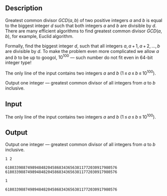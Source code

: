 ## Description

<div><p>Greatest common divisor <span class="tex-span"><i>GCD</i>(<i>a</i>, <i>b</i>)</span> of two positive integers <span class="tex-span"><i>a</i></span> and <span class="tex-span"><i>b</i></span> is equal to the biggest integer <span class="tex-span"><i>d</i></span> such that both integers <span class="tex-span"><i>a</i></span> and <span class="tex-span"><i>b</i></span> are divisible by <span class="tex-span"><i>d</i></span>. There are many efficient algorithms to find greatest common divisor <span class="tex-span"><i>GCD</i>(<i>a</i>, <i>b</i>)</span>, for example, Euclid algorithm. </p><p>Formally, find the biggest integer <span class="tex-span"><i>d</i></span>, such that all integers <span class="tex-span"><i>a</i>, <i>a</i> + 1, <i>a</i> + 2, ..., <i>b</i></span> are divisible by <span class="tex-span"><i>d</i></span>. To make the problem even more complicated we allow <span class="tex-span"><i>a</i></span> and <span class="tex-span"><i>b</i></span> to be up to googol, <span class="tex-span">10<sup class="upper-index">100</sup></span>&nbsp;— such number do not fit even in 64-bit integer type!</p></div><div class="input-specification"><p>The only line of the input contains two integers <span class="tex-span"><i>a</i></span> and <span class="tex-span"><i>b</i></span> (<span class="tex-span">1 ≤ <i>a</i> ≤ <i>b</i> ≤ 10<sup class="upper-index">100</sup></span>).</p></div><div class="output-specification"><p>Output one integer&nbsp;— greatest common divisor of all integers from <span class="tex-span"><i>a</i></span> to <span class="tex-span"><i>b</i></span> inclusive.</p></div>

## Input

<p>The only line of the input contains two integers <span class="tex-span"><i>a</i></span> and <span class="tex-span"><i>b</i></span> (<span class="tex-span">1 ≤ <i>a</i> ≤ <i>b</i> ≤ 10<sup class="upper-index">100</sup></span>).</p>

## Output

<p>Output one integer&nbsp;— greatest common divisor of all integers from <span class="tex-span"><i>a</i></span> to <span class="tex-span"><i>b</i></span> inclusive.</p>





```input1
1 2

```




```input2
61803398874989484820458683436563811772030917980576 61803398874989484820458683436563811772030917980576

```




```output1
1

```




```output2
61803398874989484820458683436563811772030917980576

```


